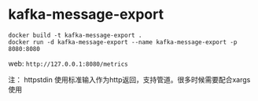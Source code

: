 # kafka-message-export

```
docker build -t kafka-message-export .
docker run -d kafka-message-export --name kafka-message-export -p 8080:8080
```
web:
`http://127.0.0.1:8080/metrics`

注：
httpstdin 使用标准输入作为http返回，支持管道。很多时候需要配合xargs使用
